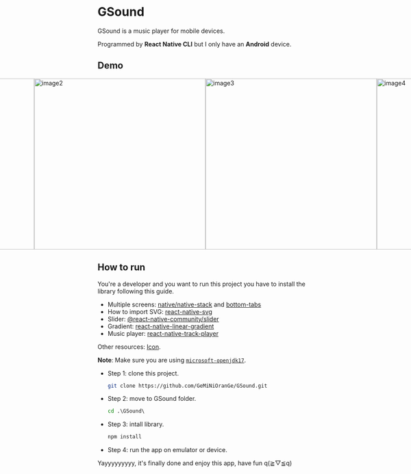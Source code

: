# GSound
GSound is a music player for mobile devices.

Programmed by **React Native CLI** but I only have an **Android** device.

## Demo
<div style="display: flex; flex-direction: row; justify-content: center;">
	<img style="height: 400px;" src="https://github.com/GeMiNiOranGe/GSound/blob/demo/image/image1.jpg" alt="image1">
	<img style="height: 400px;" src="https://github.com/GeMiNiOranGe/GSound/blob/demo/image/image2.jpg" alt="image2">
	<img style="height: 400px;" src="https://github.com/GeMiNiOranGe/GSound/blob/demo/image/image3.jpg" alt="image3">
	<img style="height: 400px;" src="https://github.com/GeMiNiOranGe/GSound/blob/demo/image/image4.jpg" alt="image4">
</div>

## How to run
You're a developer and you want to run this project you have to install the library following this guide.

* Multiple screens: [native/native-stack](https://reactnavigation.org/docs/getting-started/) and [bottom-tabs](https://reactnavigation.org/docs/tab-based-navigation/)
* How to import SVG: [react-native-svg](https://github.com/software-mansion/react-native-svg)
* Slider: [@react-native-community/slider](https://github.com/callstack/react-native-slider)
* Gradient: [react-native-linear-gradient](https://github.com/react-native-linear-gradient/react-native-linear-gradient)
* Music player: [react-native-track-player](https://react-native-track-player.js.org/docs/basics/installation)

Other resources: [Icon](https://iconoir.com/).

**Note**: Make sure you are using [`microsoft-openjdk17`](https://reactnative.dev/docs/environment-setup?guide=native&platform=android&os=windows).
* Step 1: clone this project.
	```bash
	git clone https://github.com/GeMiNiOranGe/GSound.git
	```
* Step 2: move to GSound folder.
	```cmd
	cd .\GSound\
	```
* Step 3: intall library.
	```cmd
	npm install
	```
* Step 4: run the app on emulator or device.

Yayyyyyyyyy, it's finally done and enjoy this app, have fun q(≧▽≦q)